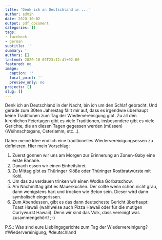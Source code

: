 ```yaml
---
title: 'Denk ich an Deutschland in ...'
author: admin
date: 2020-10-02
output: pdf_document
categories: []
tags:
- facebook
- german
subtitle: ''
summary: ''
authors: []
lastmod: 2020-10-02T23:12:41+02:00
featured: no
image:
  caption: ''
  focal_point: ''
  preview_only: no
projects: []
slug: []
---
```

Denk ich an Deutschland in der Nacht, bin ich um den Schlaf gebracht. Und gerade zum 30ten Jahrestag fällt mir auf, dass es irgendwie überhaupt keine Traditionen zum Tag der Wiedervereinigung gibt. Zu all den kirchlichen Feiertagen gibt es viele Traditionen, insbesondere gibt es viele Gerichte, die an diesen Tagen gegessen werden (müssen) (Weihnachtsgans, Osterlamm, etc...).

Daher meine Idee endlich eine traditionelles Wiedervereinigungsessen zu definieren. Hier mein Vorschlag:

1. Zuerst gönnen wir uns am Morgen zur  Erinnerung an Zonen-Gaby eine erste Banane.
2. Danach essen wir einen Einheitsbrei.
3. Zu Mittag gibt es Thüringer Klöße oder Thüringer Rostbratwürste mit Kohl.
4. Um das zu verdauen trinken wir einen Wodka Gorbatschow.
5. Am Nachmittag gibt es Mauerkuchen. Der sollte wenn schon nicht grau, dann wenigstens hart und trocken wie Beton sein. Dieser wird dann symbolisch eingerissen.
6. Zum Abendessen, gibt es das dann deutscheste Gericht überhaupt: Toast Hawaii (wahlweise auch Pizza Hawaii oder für die mutigen Currywurst Hawaii). Denn wir sind das Volk, dass vereinigt was zusammengehört! ;-)

P.S.: Was sind eure Lieblingsgerichte zum Tag der Wiedervereinigung? #Wiedervereinigung, #deutschland

